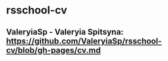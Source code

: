 # rsschool-cv

## ValeryiaSp - Valeryia Spitsyna: https://github.com/ValeryiaSp/rsschool-cv/blob/gh-pages/cv.md
